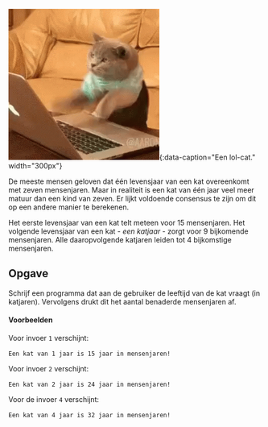 ![Een lol-cat.](media/lol-cat.gif "Een lol-cat."){:data-caption="Een lol-cat." width="300px"}

De meeste mensen geloven dat één levensjaar van een kat overeenkomt met zeven mensenjaren. Maar in realiteit is een kat van één jaar veel meer matuur dan een kind van zeven. Er lijkt voldoende consensus te zijn om dit op een andere manier te berekenen.

Het eerste levensjaar van een kat telt meteen voor 15 mensenjaren. Het volgende levensjaar van een kat - *een katjaar* - zorgt voor 9 bijkomende mensenjaren. Alle daaropvolgende katjaren leiden tot 4 bijkomstige mensenjaren.

## Opgave
Schrijf een programma dat aan de gebruiker de leeftijd van de kat vraagt (in katjaren). Vervolgens drukt dit het aantal benaderde mensenjaren af.

#### Voorbeelden
Voor invoer `1` verschijnt:
```
Een kat van 1 jaar is 15 jaar in mensenjaren!
```

Voor invoer `2` verschijnt:
```
Een kat van 2 jaar is 24 jaar in mensenjaren!
```

Voor de invoer `4` verschijnt:
```
Een kat van 4 jaar is 32 jaar in mensenjaren!
```